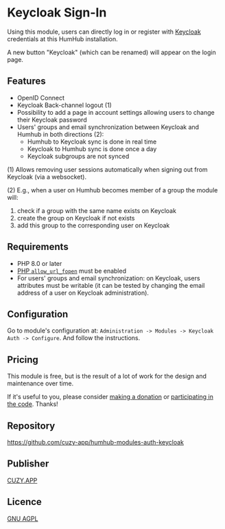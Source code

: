 # Keycloak Sign-In

Using this module, users can directly log in or register with [Keycloak](https://www.keycloak.org/) credentials at this HumHub installation.

A new button "Keycloak" (which can be renamed) will appear on the login page.

## Features

- OpenID Connect
- Keycloak Back-channel logout (1)
- Possibility to add a page in account settings allowing users to change their Keycloak password
- Users' groups and email synchronization between Keycloak and Humhub in both directions (2):
    - Humhub to Keycloak sync is done in real time
    - Keycloak to Humhub sync is done once a day
    - Keycloak subgroups are not synced

(1) Allows removing user sessions automatically when signing out from Keycloak (via a websocket).

(2) E.g., when a user on Humhub becomes member of a group the module will:
1. check if a group with the same name exists on Keycloak
2. create the group on Keycloak if not exists
3. add this group to the corresponding user on Keycloak

## Requirements

- PHP 8.0 or later
- [PHP `allow_url_fopen`](https://www.php.net/manual/en/filesystem.configuration.php#ini.allow-url-fopen) must be enabled
- For users' groups and email synchronization: on Keycloak, users attributes must be writable (it can be tested by changing the email address of a user on Keycloak administration).

## Configuration

Go to module's configuration at: `Administration -> Modules -> Keycloak Auth -> Configure`.
And follow the instructions.

## Pricing

This module is free, but is the result of a lot of work for the design and maintenance over time.

If it's useful to you, please consider [making a donation](https://www.cuzy.app/checkout/donate/) or [participating in the code](https://github.com/cuzy-app/humhub-modules-auth-keycloak). Thanks!

## Repository

https://github.com/cuzy-app/humhub-modules-auth-keycloak

## Publisher

[CUZY.APP](https://www.cuzy.app/)

## Licence

[GNU AGPL](https://github.com/cuzy-app/humhub-modules-auth-keycloak/blob/master/docs/LICENCE.md)
